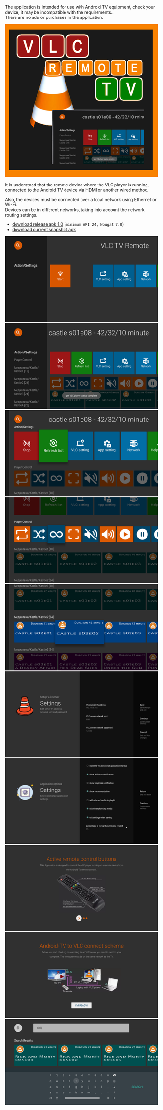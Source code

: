 
The application is intended for use with Android TV equipment, check your device, it may be incompatible with the requirements..  
There are no ads or purchases in the application.  

![adbviewer](img/banner600x600b.png)

It is understood that the remote device where the VLC player is running, connected to the Android TV device via HDMI or another wired method.  

Also, the devices must be connected over a local network using Ethernet or Wi-Fi.  
Devices can be in different networks, taking into account the network routing settings.  

- [download release apk 1.0](https://github.com/CloneTV/VLC-TV-Remote/releases/download/1.0/avlctv-remote-release.apk) (`minimum API 24, Nougat 7.0`)
- [download current snapshot apk](release/avlctv-remote-release.apk)

![adbviewer](img/avlctv-remote-5700680.png)
![adbviewer](img/avlctv-remote-5700706.png)
![adbviewer](img/avlctv-remote-5700736.png)
![adbviewer](img/avlctv-remote-5700745.png)
![adbviewer](img/avlctv-remote-5700785.png)
![adbviewer](img/avlctv-remote-5700808.png)
![adbviewer](img/avlctv-remote-5700821.png)
![adbviewer](img/avlctv-remote-5700834.png)
![adbviewer](img/avlctv-remote-5700842.png)
![adbviewer](img/avlctv-remote-5700896.png)
